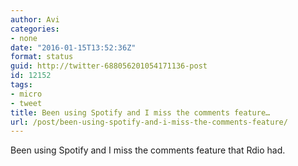 ```yaml
---
author: Avi
categories:
- none
date: "2016-01-15T13:52:36Z"
format: status
guid: http://twitter-688056201054171136-post
id: 12152
tags:
- micro
- tweet
title: Been using Spotify and I miss the comments feature…
url: /post/been-using-spotify-and-i-miss-the-comments-feature/
---
```

Been using Spotify and I miss the comments feature that Rdio had.